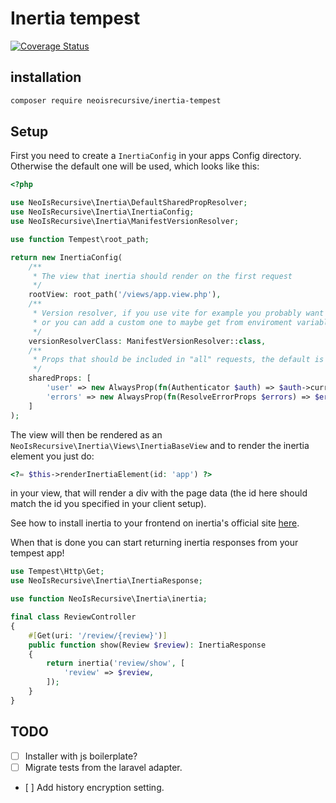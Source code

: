 # Inertia tempest

[![Coverage Status](https://coveralls.io/repos/github/NeoIsRecursive/inertia-tempest/badge.svg?branch=main)](https://coveralls.io/github/NeoIsRecursive/inertia-tempest?branch=main)

## installation

```bash
composer require neoisrecursive/inertia-tempest
```

## Setup

First you need to create a `InertiaConfig` in your apps Config directory.
Otherwise the default one will be used, which looks like this:

```php
<?php

use NeoIsRecursive\Inertia\DefaultSharedPropResolver;
use NeoIsRecursive\Inertia\InertiaConfig;
use NeoIsRecursive\Inertia\ManifestVersionResolver;

use function Tempest\root_path;

return new InertiaConfig(
    /**
     * The view that inertia should render on the first request
     */
    rootView: root_path('/views/app.view.php'),
    /**
     * Version resolver, if you use vite for example you probably want to use the default here,
     * or you can add a custom one to maybe get from enviroment variables etc.
     */
    versionResolverClass: ManifestVersionResolver::class,
    /**
     * Props that should be included in "all" requests, the default is errors and the authenticated user
     */
    sharedProps: [
        'user' => new AlwaysProp(fn(Authenticator $auth) => $auth->currentUser()),
        'errors' => new AlwaysProp(fn(ResolveErrorProps $errors) => $errors->resolve()),
    ]
);
```

The view will then be rendered as an `NeoIsRecursive\Inertia\Views\InertiaBaseView` and to render the inertia element you just do:

```php
<?= $this->renderInertiaElement(id: 'app') ?>
```

in your view, that will render a div with the page data (the id here should match the id you specified in your client setup).

See how to install inertia to your frontend on inertia's official site [here](https://inertiajs.com/client-side-setup).

When that is done you can start returning inertia responses from your tempest app!

```php
use Tempest\Http\Get;
use NeoIsRecursive\Inertia\InertiaResponse;

use function NeoIsRecursive\Inertia\inertia;

final class ReviewController
{
    #[Get(uri: '/review/{review}')]
    public function show(Review $review): InertiaResponse
    {
        return inertia('review/show', [
            'review' => $review,
        ]);
    }
}
```

## TODO

- [ ] Installer with js boilerplate?
- [ ] Migrate tests from the laravel adapter.
- [ ] Add history encryption setting.
